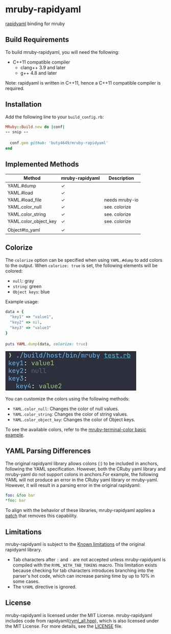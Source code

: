 # mruby-rapidyaml

[rapidyaml](https://github.com/biojppm/rapidyaml/) binding for mruby

## Build Requirements

To build mruby-rapidyaml, you will need the following:

* C++11 compatible compiler
  - clang++ 3.9 and later
  - g++ 4.8 and later

Note: rapidyaml is written in C++11, hence a C++11 compatible compiler is required.

## Installation

Add the following line to your `build_config.rb`:

```ruby
MRuby::Build.new do |conf|
-- snip --

  conf.gem github: 'buty4649/mruby-rapidyaml'
end
```

## Implemented Methods

| Method                | mruby-rapidyaml | Description    |
|-----------------------|-----------------|----------------|
| YAML.#dump            | ✓               |                |
| YAML.#load            | ✓               |                |
| YAML.#load_file       | ✓               | needs mruby-io |
| YAML.color_null       | ✓               | see. colorize  |
| YAML.color_string     | ✓               | see. colorize  |
| YAML.color_object_key | ✓               | see. colorize  |
||||
| Object#to_yaml        | ✓               |                |

## Colorize

The `colorize` option can be specified when using `YAML.#dump` to add colors to the output. When `colorize: true` is set, the following elements will be colored:

- `null`: gray
- `string`: green
- `Object keys`: blue

Example usage:

```ruby
data = {
  "key1" => "value1",
  "key2" => nil,
  "key3" => "value3"
}

puts YAML.dump(data, colorize: true)
```

![colorize.png](./images/colorize.png)

You can customize the colors using the following methods:

- `YAML.color_null`: Changes the color of null values.
- `YAML.color_string`: Changes the color of string values.
- `YAML.color_object_key`: Changes the color of Object keys.

To see the available colors, refer to the [mruby-terminal-color basic example](https://github.com/buty4649/mruby-terminal-color/?tab=readme-ov-file#basic-example).

## YAML Parsing Differences

The original rapidyaml library allows colons (:) to be included in anchors, following the YAML specification. However, both the CRuby yaml library and mruby-yaml do not support colons in anchors.For example, the following YAML will not produce an error in the CRuby yaml library or mruby-yaml. However, it will result in a parsing error in the original rapidyaml:

```yaml
foo: &foo bar
*foo: bar
```
 To align with the behavior of these libraries, mruby-rapidyaml applies a [patch](https://github.com/buty4649/mruby-rapidyaml/commit/5399b585219fa40183deb5d98db4ef30f35652a4#diff-417aa3d4f5a1a55c47d6c1a9f3fbfd9e043fac55cd2196c7417adc7a5dd749d8) that removes this capability.

## Limitations

mruby-rapidyaml is subject to the [Known limitations](https://github.com/biojppm/rapidyaml?tab=readme-ov-file#known-limitations) of the original rapidyaml library.

- Tab characters after `:` and `-` are not accepted unless mruby-rapidyaml is compiled with the `RYML_WITH_TAB_TOKENS` macro. This limitation exists because checking for tab characters introduces branching into the parser's hot code, which can increase parsing time by up to 10% in some cases.
- The `%YAML` directive is ignored.

## License

mruby-rapidyaml is licensed under the MIT License.
mruby-rapidyaml includes code from rapidyaml([ryml_all.hpp](src/ryml_all.hpp)), which is also licensed under the MIT License.
For more details, see the [LICENSE](./LICENSE) file.
